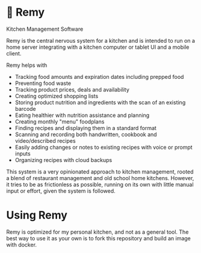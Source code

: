 # 🐀 Remy
Kitchen Management Software

Remy is the central nervous system for a kitchen and is intended to run on a home server integrating with a kitchen computer or tablet UI and a mobile client.

Remy helps with
- Tracking food amounts and expiration dates including prepped food
- Preventing food waste
- Tracking product prices, deals and availability
- Creating optimized shopping lists
- Storing product nutrition and ingredients with the scan of an existing barcode
- Eating healthier with nutrition assistance and planning
- Creating monthly "menu" foodplans
- Finding recipes and displaying them in a standard format
- Scanning and recording both handwritten, cookbook and video/described recipes
- Easily adding changes or notes to existing recipes with voice or prompt inputs
- Organizing recipes with cloud backups

This system is a very opinionated approach to kitchen management, rooted a blend of restaurant management and old school home kitchens. 
However, it tries to be as frictionless as possible, running on its own with little manual input or effort, given the system is followed.

# Using Remy
Remy is optimized for my personal kitchen, and not as a general tool. The best way to use it as your own is to fork this repository and build an image with docker.
